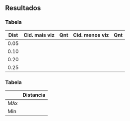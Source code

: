 ## Resultados

### Tabela 
| Dist | **Cid. mais viz** | Qnt | **Cid. menos viz** | Qnt |
| ---- | ----------------- | --- | ------------------ | --- |
| 0.05 |                   |     |                    |     |
| 0.10 |                   |     |                    |     |
| 0.20 |                   |     |                    |     |
| 0.25 |                   |     |                    |     |


### Tabela 
|     | Distancia |
| --- | --------- |
| Máx |           |
| Min |           |
